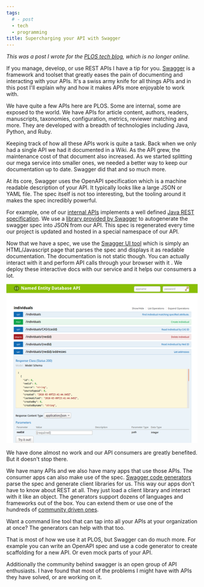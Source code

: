 ```yaml
---
tags:
  # - post
  - tech
  - programming
title: Supercharging your API with Swagger
---
```

_This was a post I wrote for the [PLOS tech blog](http://blogs.plos.org/tech/supercharging-your-api-with-swagger/), which is no longer online._

If you manage, develop, or use REST APIs I have a tip for you. [Swagger]([https://swagger.io/](https://swagger.io/)) is a framework and toolset that greatly eases the pain of documenting and interacting with your APIs. It's a swiss army knife for all things APIs and in this post I'll explain why and how it makes APIs more enjoyable to work with.

We have quite a few APIs here are PLOS. Some are internal, some are exposed to the world. We have APIs for article content, authors, readers, manuscripts, taxonomies, configuration, metrics, reviewer matching and more. They are developed with a breadth of technologies including Java, Python, and Ruby.

Keeping track of how all these APIs work is quite a task. Back when we only had a single API we had it documented in a Wiki. As the API grew, the maintenance cost of that document also increased. As we started splitting our mega service into smaller ones, we needed a better way to keep our documentation up to date. Swagger did that and so much more.

At its core, Swagger uses the OpenAPI specification which is a machine readable description of your API. It typically looks like a large JSON or YAML file. The spec itself is not too interesting, but the tooling around it makes the spec incredibly powerful.

For example, one of our [internal APIs](https://github.com/PLOS/named-entity.service/) implements a well defined [Java REST specification](https://jersey.github.io/). We use a [library provided by Swagger](https://github.com/swagger-api/swagger-core/wiki/Swagger-Core-Jersey-2.X-Project-Setup-1.5) to autogenerate the swagger spec into JSON from our API. This spec is regenerated every time our project is updated and hosted in a special namespace of our API.

Now that we have a spec, we use the [Swagger UI tool](https://github.com/swagger-api/swagger-ui) which is simply an HTML/Javascript page that parses the spec and displays it as readable documentation. The documentation is not static though. You can actually interact with it and perform API calls through your browser with it . We deploy these interactive docs with our service and it helps our consumers a lot.

![swagger UI](assets/ned_swagger_screenshot.png)

We have done almost no work and our API consumers are greatly benefited. But it doesn't stop there.

We have many APIs and we also have many apps that use those APIs. The consumer apps can also make use of the spec. [Swagger code generators](https://swagger.io/swagger-codegen/) parse the spec and generate client libraries for us. This way our apps don't have to know about REST at all. They just load a client library and interact with it like an object. The generators support dozens of languages and frameworks out of the box. You can extend them or use one of the hundreds of [community driven ones](https://swagger.io/open-source-integrations/).

Want a command line tool that can tap into all your APIs at your organization at once? The generators can help with that too.

That is most of how we use it at PLOS, but Swagger can do much more. For example you can write an OpenAPI spec and use a code generator to create scaffolding for a new API. Or even mock parts of your API.

Additionally the community behind swagger is an open group of API enthusiasts. I have found that most of the problems I might have with APIs they have solved, or are working on it.
